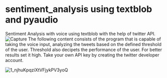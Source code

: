 # sentiment_analysis using textblob and pyaudio
Sentiment Analysis with voice using textblob with the help of twitter API. 
![Capture](https://user-images.githubusercontent.com/44967770/55293704-e46eef80-5416-11e9-82de-40b7fe0dd172.PNG)
The following content consists of the program that is capable of taking the voice input, analyzing the tweets based on the defined threshold of the user. Threshold also decipets the performance of the user. For better results set it high. 
Take your own API key by creating the twitter developer account. 

![1_njhuKpqziXtVFjykPV3yoQ](https://user-images.githubusercontent.com/44967770/55293635-3105fb00-5416-11e9-923b-e66c8d437410.jpeg)
